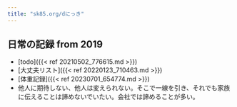 ```yaml
---
title: "sk85.org/dにっき"
---
```


## 日常の記録 from 2019

- [todo]({{< ref 20210502_776615.md >}})
- [大丈夫リスト]({{< ref 20220123_710463.md >}})
- [体重記録]({{< ref 20230701_654774.md >}})
- 他人に期待しない、他人は変えられない。そこで一線を引き、それでも家族に伝えることは諦めないでいたい。会社では諦めることが多い。
